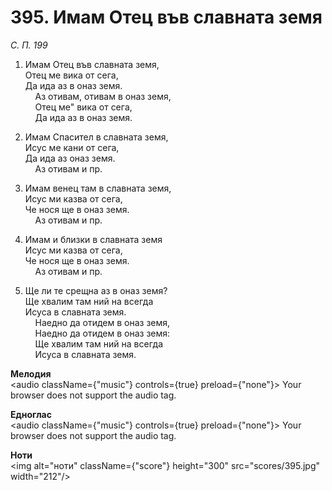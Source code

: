 # 395. Имам Отец във славната земя  

*С. П. 199*  

1. Имам Отец във славната земя,  
Отец ме вика от сега,  
Да ида аз в оназ земя.  
    Аз отивам, отивам в оназ земя,  
    Отец ме" вика от сега,  
    Да ида аз в оназ земя.  

2. Имам Спасител в славната земя,  
Исус ме кани от сега,  
Да ида аз оназ земя.  
    Аз отивам и пр.  

3. Имам венец там в славната земя,  
Исус ми казва от сега,  
Че нося ще в оназ земя.  
    Аз отивам и пр.  

4. Имам и близки в славната земя  
Исус ми казва от сега,  
Че нося ще в оназ земя.  
    Аз отивам и пр.  

5. Ще ли те срещна аз в оназ земя?  
Ще хвалим там ний на всегда  
Исуса в славната земя.  
    Наедно да отидем в оназ земя,  
    Наедно да отидем в оназ земя:  
    Ще хвалим там ний на всегда  
    Исуса в славната земя.  

__Мелодия__  
<audio className={"music"} controls={true} preload={"none"}><source src="mp3/395.mp3" type="audio/mpeg"/>
Your browser does not support the audio tag.
</audio>  

__Едноглас__  
<audio className={"music"} controls={true} preload={"none"}><source src="transp/395.mp3" type="audio/mpeg"/>
Your browser does not support the audio tag.
</audio>  

__Ноти__  
<img alt="ноти" className={"score"} height="300" src="scores/395.jpg" width="212"/>

